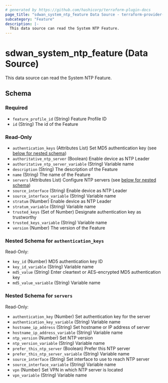 ```yaml
---
# generated by https://github.com/hashicorp/terraform-plugin-docs
page_title: "sdwan_system_ntp_feature Data Source - terraform-provider-sdwan"
subcategory: "Feature"
description: |-
  This data source can read the System NTP Feature.
---
```


# sdwan_system_ntp_feature (Data Source)

This data source can read the System NTP Feature.



<!-- schema generated by tfplugindocs -->
## Schema

### Required

- `feature_profile_id` (String) Feature Profile ID
- `id` (String) The id of the Feature

### Read-Only

- `authentication_keys` (Attributes List) Set MD5 authentication key (see [below for nested schema](#nestedatt--authentication_keys))
- `authoritative_ntp_server` (Boolean) Enable device as NTP Leader
- `authoritative_ntp_server_variable` (String) Variable name
- `description` (String) The description of the Feature
- `name` (String) The name of the Feature
- `servers` (Attributes List) Configure NTP servers (see [below for nested schema](#nestedatt--servers))
- `source_interface` (String) Enable device as NTP Leader
- `source_interface_variable` (String) Variable name
- `stratum` (Number) Enable device as NTP Leader
- `stratum_variable` (String) Variable name
- `trusted_keys` (Set of Number) Designate authentication key as trustworthy
- `trusted_keys_variable` (String) Variable name
- `version` (Number) The version of the Feature

<a id="nestedatt--authentication_keys"></a>
### Nested Schema for `authentication_keys`

Read-Only:

- `key_id` (Number) MD5 authentication key ID
- `key_id_variable` (String) Variable name
- `md5_value` (String) Enter cleartext or AES-encrypted MD5 authentication key
- `md5_value_variable` (String) Variable name


<a id="nestedatt--servers"></a>
### Nested Schema for `servers`

Read-Only:

- `authentication_key` (Number) Set authentication key for the server
- `authentication_key_variable` (String) Variable name
- `hostname_ip_address` (String) Set hostname or IP address of server
- `hostname_ip_address_variable` (String) Variable name
- `ntp_version` (Number) Set NTP version
- `ntp_version_variable` (String) Variable name
- `prefer_this_ntp_server` (Boolean) Prefer this NTP server
- `prefer_this_ntp_server_variable` (String) Variable name
- `source_interface` (String) Set interface to use to reach NTP server
- `source_interface_variable` (String) Variable name
- `vpn` (Number) Set VPN in which NTP server is located
- `vpn_variable` (String) Variable name
